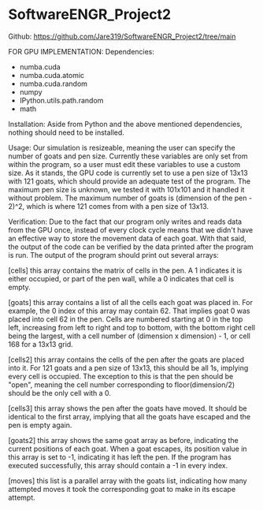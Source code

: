 # SoftwareENGR_Project2

Github: https://github.com/Jare319/SoftwareENGR_Project2/tree/main

FOR GPU IMPLEMENTATION:
Dependencies:
* numba.cuda
* numba.cuda.atomic
* numba.cuda.random
* numpy
* IPython.utils.path.random
* math

Installation:
Aside from Python and the above mentioned dependencies, nothing should need to be installed.

Usage:
Our simulation is resizeable, meaning the user can specify the number of goats and pen size. Currently these variables are only set from within the program, so a user must edit these variables to use a custom size. As it stands, the GPU code is currently set to use a pen size of 13x13 with 121 goats, which should provide an adequate test of the program. The maximum pen size is unknown, we tested it with 101x101 and it handled it without problem. The maximum number of goats is (dimension of the pen - 2)^2, which is where 121 comes from with a pen size of 13x13.

Verification:
Due to the fact that our program only writes and reads data from the GPU once, instead of every clock cycle means that we didn't have an effective way to store the movement data of each goat. With that said, the output of the code can be verified by the data printed after the program is run. The output of the program should print out several arrays:

[cells] this array contains the matrix of cells in the pen. A 1 indicates it is either occupied, or part of the pen wall, while a 0 indicates that cell is empty.

[goats] this array contains a list of all the cells each goat was placed in. For example, the 0 index of this array may contain 62. That implies goat 0 was placed into cell 62 in the pen. Cells are numbered starting at 0 in the top left, increasing from left to right and top to bottom, with the bottom right cell being the largest, with a cell number of (dimension x dimension) - 1, or cell 168 for a 13x13 grid.

[cells2] this array contains the cells of the pen after the goats are placed into it. For 121 goats and a pen size of 13x13, this should be all 1s, implying every cell is occupied. The exception to this is that the pen should be "open", meaning the cell number corresponding to floor(dimension/2) should be the only cell with a 0.

[cells3] this array shows the pen after the goats have moved. It should be identical to the first array, implying that all the goats have escaped and the pen is empty again.

[goats2] this array shows the same goat array as before, indicating the current positions of each goat. When a goat escapes, its position value in this array is set to -1, indicating it has left the pen. If the program has executed successfully, this array should contain a -1 in every index.

[moves] this list is a parallel array with the goats list, indicating how many attempted moves it took the corresponding goat to make in its escape attempt.
